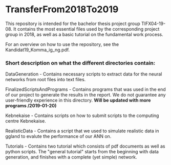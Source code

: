# TransferFrom2018To2019
This repository is intended for the bachelor thesis project group TIFX04-19-08. It contains the most essential files used by the
corresponding project group in 2018, as well as a basic tutorial on the fundamental work process.

For an overview on how to use the repository, see the Kandidat19_Komma_ig_ng.pdf.

### Short description on what the different directories contain:

DataGeneration - Contains necessary scripts to extract data for the neural networks from root files into text files.

FinalizedScriptsAndPrograms - Contains programs that was used in the end of our project to generate the results in the report.
                          We do not guarantee any user-friendly experience in this directory. **Will be updated with more programs /2019-01-20)**

Kebnekaise - Contains scripts on how to submit scripts to the computing centre Kebnekaise.

RealisticData - Contains a script that we used to simulate realistic data in ggland to evalute the performance of our ANN on.

Tutorials - Contains two tutorial which consists of pdf documents as well as python scripts. The "general tutorial" starts from the
beginning with data generation, and finishes with a complete (yet simple) network.
